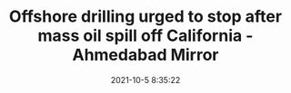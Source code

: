 ---
"title": "Offshore drilling urged to stop after mass oil spill off California - Ahmedabad Mirror"
"date": "2021-10-5 8:35:22"
"feed_name": "GOOGLENEWSDRILLING"
"feed_website": "https://news.google.com/search?q=drilling%2Bincident&hl=en-US&gl=US&ceid=US:en"
"feed_rss": "https://news.google.com/rss/search?q=drilling%2Bincident&hl=en-US&gl=US&ceid=US:en"
"link": "https://ahmedabadmirror.com/offshore-drilling-urged-to-stop-after-mass-oil-spill-off-california/81808254.html"
"source": "{'href': 'https://ahmedabadmirror.com', 'title': 'Ahmedabad Mirror'}"
"file": "_posts/2021-1-1-27cf4225100b6e2e3fb956e361f3cf9e29feab5c.md"
"accident": "0"
"drilling": "0"
"dead": "0"
"injured": "0"
"arrested": "0"
"place": "unknown place"
"where": "unknown site"
"causes": "unknown"
"place_uri": "unknown place"
---